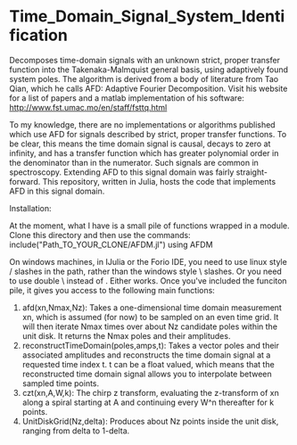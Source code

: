Time_Domain_Signal_System_Identification
========================================

Decomposes time-domain signals with an unknown strict, proper transfer function into the Takenaka-Malmquist general basis, using adaptively found system poles. The algorithm is derived from a body of literature from Tao Qian, which he calls AFD: Adaptive Fourier Decomposition.  Visit his website for a list of papers and a matlab implementation of his software: http://www.fst.umac.mo/en/staff/fsttq.html

To my knowledge, there are no implementations or algorithms published which use AFD for signals described by strict, proper transfer functions. To be clear, this means the time domain signal is causal, decays to zero at infinity, and has a transfer function which has greater polynomial order in the denominator than in the numerator.  Such signals are common in spectroscopy.  Extending AFD to this signal domain was fairly straight-forward.  This repository, written in Julia, hosts the code that implements AFD in this signal domain.

Installation:

At the moment, what I have is a small pile of functions wrapped in a module.  Clone this directory and then use the commands:
include("Path_TO_YOUR_CLONE/AFDM.jl")
using AFDM

On windows machines, in IJulia or the Forio IDE, you need to use linux style / slashes in the path, rather than the windows style \ slashes. Or you need to use double \ instead of \.  Either works.  Once you've included the funciton pile,
it gives you access to the following main functions:

1. afd(xn,Nmax,Nz): Takes a one-dimensional time domain measurement xn, which is assumed (for now) to be sampled on an even time grid.  It will then iterate Nmax times over about Nz candidate poles within the unit disk.  It returns the Nmax poles and their amplitudes.
2. reconstructTimeDomain(poles,amps,t): Takes a vector poles and their associated amplitudes and reconstructs the time domain signal at a requested time index t. t can be a float valued, which means that the reconstructed time domain signal allows you to interpolate between sampled time points.
3. czt(xn,A,W,k): The chirp z transform, evaluating the z-transform of xn along a spiral starting at A and continuing every W^n thereafter for k points.
4. UnitDiskGrid(Nz,delta): Produces about Nz points inside the unit disk, ranging from delta to 1-delta.
